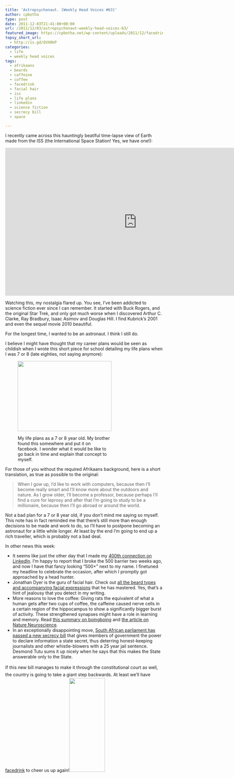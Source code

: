 ```yaml
---
title: 'Astropsychonaut. [Weekly Head Voices #63]'
author: cpbotha
type: post
date: 2011-12-03T21:41:00+00:00
url: /2011/12/03/astropsychonaut-weekly-head-voices-63/
featured_image: https://cpbotha.net/wp-content/uploads/2011/12/facedrink1-152x180.jpg
topsy_short_url:
  - http://is.gd/OVX0kP
categories:
  - life
  - weekly head voices
tags:
  - afrikaans
  - beards
  - caffeine
  - coffee
  - facedrink
  - facial hair
  - iss
  - life plans
  - linkedin
  - science fiction
  - secrecy bill
  - space

---
```

I recently came across this hauntingly beatiful time-lapse view of Earth made from the ISS (the International Space Station! Yes, we have one!):

<div class="jetpack-video-wrapper">
  <div class="embed-vimeo" style="text-align: center;">
    <iframe src="https://player.vimeo.com/video/32001208" width="840" height="473" frameborder="0" webkitallowfullscreen mozallowfullscreen allowfullscreen></iframe>
  </div>
</div>

Watching this, my nostalgia flared up. You see, I&#8217;ve been addicted to science fiction ever since I can remember. It started with Buck Rogers, and the original Star Trek, and only got much worse when I discovered Arthur C. Clarke, Ray Bradbury, Isaac Asimov and Douglas Hill. I find Kubrick&#8217;s 2001 and even the sequel movie 2010 beautiful.

For the longest time, I wanted to be an astronaut. I think I still do.

I believe I might have thought that my career plans would be seen as childish when I wrote this short piece for school detailing my life plans when I was 7 or 8 (late eighties, not saying anymore):<figure id="attachment_1577" aria-describedby="caption-attachment-1577" style="width: 300px" class="wp-caption aligncenter"><a href="http://cpbotha.net/wp-content/uploads/2011/12/cpbotha_life_plans.jpg" data-rel="lightbox-image-0" data-rl_title="" data-rl_caption="" title="">

<img data-attachment-id="1577" data-permalink="https://cpbotha.net/2011/12/03/astropsychonaut-weekly-head-voices-63/cpbotha_life_plans/" data-orig-file="https://cpbotha.net/wp-content/uploads/2011/12/cpbotha_life_plans.jpg" data-orig-size="960,717" data-comments-opened="1" data-image-meta="{&quot;aperture&quot;:&quot;0&quot;,&quot;credit&quot;:&quot;&quot;,&quot;camera&quot;:&quot;&quot;,&quot;caption&quot;:&quot;&quot;,&quot;created_timestamp&quot;:&quot;0&quot;,&quot;copyright&quot;:&quot;&quot;,&quot;focal_length&quot;:&quot;0&quot;,&quot;iso&quot;:&quot;0&quot;,&quot;shutter_speed&quot;:&quot;0&quot;,&quot;title&quot;:&quot;&quot;}" data-image-title="cpbotha_life_plans" data-image-description="" data-medium-file="https://cpbotha.net/wp-content/uploads/2011/12/cpbotha_life_plans-300x224.jpg" data-large-file="https://cpbotha.net/wp-content/uploads/2011/12/cpbotha_life_plans.jpg" class="size-medium wp-image-1577" title="cpbotha_life_plans" src="http://cpbotha.net/wp-content/uploads/2011/12/cpbotha_life_plans-300x224.jpg" alt="" width="300" height="224" srcset="https://cpbotha.net/wp-content/uploads/2011/12/cpbotha_life_plans-300x224.jpg 300w, https://cpbotha.net/wp-content/uploads/2011/12/cpbotha_life_plans.jpg 960w" sizes="(max-width: 300px) 85vw, 300px" /></a><figcaption id="caption-attachment-1577" class="wp-caption-text">My life plans as a 7 or 8 year old. My brother found this somewhere and put it on facebook. I wonder what it would be like to go back in time and explain that concept to myself.</figcaption></figure> 

For those of you without the required Afrikaans background, here is a short translation, as true as possible to the original:

> When I gow up, I&#8217;d like to work with computers, because then I&#8217;ll become really smart and I&#8217;ll know more about the outdoors and nature. As I grow older, I&#8217;ll become a professor, because perhaps I&#8217;ll find a cure for leprosy and after that I&#8217;m going to study to be a millionaire, because then I&#8217;ll go abroad or around the world.

Not a bad plan for a 7 or 8 year old, if you don&#8217;t mind me saying so myself. This note has in fact reminded me that there&#8217;s still more than enough decisions to be made and work to do, so I&#8217;ll have to postpone becoming an astronaut for a little while longer. At least by the end I&#8217;m going to end up a rich traveller, which is probably not a bad deal.

In other news this week:

  * It seems like just the other day that I made my [400th connection on LinkedIn][1]. I&#8217;m happy to report that I broke the 500 barrier two weeks ago, and now I have that fancy looking &#8220;500+&#8221; next to my name. I finetuned my headline to celebrate the occasion, after which I promptly got approached by a head hunter.
  * Jonathan Dyer is the guru of facial hair. Check out [all the beard types and accompanying facial expressions][2] that he has mastered. Yes, that&#8217;s a hint of jealousy that you detect in my writing.
  * More reasons to love the coffee: Giving rats the equivalent of what a human gets after two cups of coffee, the caffeine caused nerve cells in a certain region of the hippocampus to show a significantly bigger burst of activity. These strengthened synapses might have a role in learning and memory. Read [this summary on boingboing][3] and [the article on Nature Neuroscience][4].
  * In an exceptionally disappointing move, [South African parliament has passed a new secrecy bill][5] that gives members of government the power to declare information a state secret, thus deterring honest-keeping journalists and other whistle-blowers with a 25 year jail sentence. Desmond Tutu sums it up nicely when he says that this makes the State answerable only to the State.

<div>
  <p>
    <span class="Apple-style-span" style="font-size: 14px; line-height: 23px;">If this new bill manages to make it through the constitutional court as well, the country is going to take a giant step backwards. At least we&#8217;ll have <a href="http://drinkfacedrink.com/">facedrink</a> to cheer us up again!<a href="http://cpbotha.net/wp-content/uploads/2011/12/facedrink1.jpg" data-rel="lightbox-image-1" data-rl_title="" data-rl_caption="" title=""><img data-attachment-id="1579" data-permalink="https://cpbotha.net/2011/12/03/astropsychonaut-weekly-head-voices-63/facedrink1/" data-orig-file="https://cpbotha.net/wp-content/uploads/2011/12/facedrink1.jpg" data-orig-size="152,400" data-comments-opened="1" data-image-meta="{&quot;aperture&quot;:&quot;0&quot;,&quot;credit&quot;:&quot;&quot;,&quot;camera&quot;:&quot;&quot;,&quot;caption&quot;:&quot;&quot;,&quot;created_timestamp&quot;:&quot;0&quot;,&quot;copyright&quot;:&quot;&quot;,&quot;focal_length&quot;:&quot;0&quot;,&quot;iso&quot;:&quot;0&quot;,&quot;shutter_speed&quot;:&quot;0&quot;,&quot;title&quot;:&quot;&quot;}" data-image-title="facedrink1" data-image-description="" data-medium-file="https://cpbotha.net/wp-content/uploads/2011/12/facedrink1-114x300.jpg" data-large-file="https://cpbotha.net/wp-content/uploads/2011/12/facedrink1.jpg" class="aligncenter size-medium wp-image-1579" title="facedrink1" src="http://cpbotha.net/wp-content/uploads/2011/12/facedrink1-114x300.jpg" alt="" width="114" height="300" srcset="https://cpbotha.net/wp-content/uploads/2011/12/facedrink1-114x300.jpg 114w, https://cpbotha.net/wp-content/uploads/2011/12/facedrink1.jpg 152w" sizes="(max-width: 114px) 85vw, 114px" /></a></span>
  </p>
</div>

 [1]: /2011/05/22/just-one-thing-weekly-head-voices-49/ "400th connection on LinkedIn connection post"
 [2]: http://www.dyers.org/blog/beards/beard-types/ "dyers' beard types"
 [3]: http://boingboing.net/2011/11/21/caffeines-boosts-signals-in-th.html "coffee good for hippocampus activity (boingbonig)"
 [4]: http://www.nature.com/neuro/journal/vaop/ncurrent/abs/nn.2962.html "nature neuroscience article on effect of coffee on activty in CA2 of hippocampus"
 [5]: http://www.telegraph.co.uk/news/worldnews/africaandindianocean/southafrica/8907057/South-Africa-passes-secrecy-bill.html "south african secrecy bill in the telegraph"
